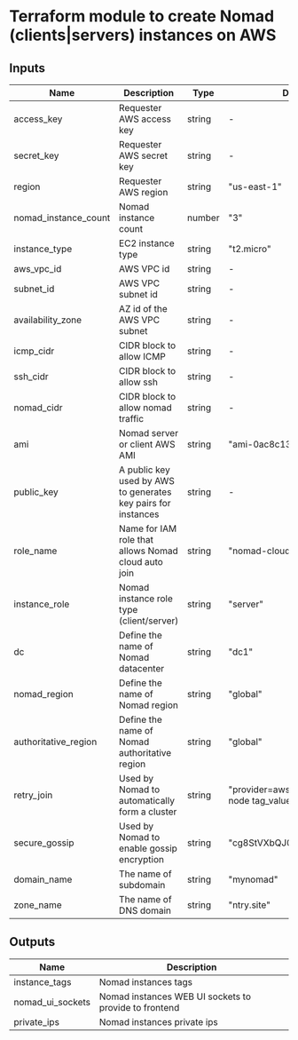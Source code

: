 # Terraform module to create Nomad (clients|servers) instances on AWS

## Inputs

| Name  |	Description |	Type |  Default |	Required
| ----- | ----------- | ---- |  ------- | --------
| access_key | Requester AWS access key | string | - | yes
| secret_key | Requester AWS secret key | string | - | yes
| region | Requester AWS region | string | "us-east-1" | no
| nomad_instance_count | Nomad instance count | number | "3" | no
| instance_type | EC2 instance type | string | "t2.micro" | no
| aws_vpc_id | AWS VPC id | string | - | yes
| subnet_id | AWS VPC subnet id | string | - | yes
| availability_zone | AZ id of the AWS VPC subnet | string | - | yes
| icmp_cidr | CIDR block to allow ICMP | string | - | no
| ssh_cidr | CIDR block to allow ssh | string | - | no
| nomad_cidr | CIDR block to allow nomad traffic | string | - | no
| ami | Nomad server or client AWS AMI | string | "ami-0ac8c1373dae0f3e5" | no
| public_key | A public key used by AWS to generates key pairs for instances | string | - | yes
| role_name | Name for IAM role that allows Nomad cloud auto join | string | "nomad-cloud-auto-join-aws" | no
| instance_role | Nomad instance role type (client/server) | string | "server" | no
| dc | Define the name of Nomad datacenter | string | "dc1" | no
| nomad_region | Define the name of Nomad region | string | "global" | no
| authoritative_region | Define the name of Nomad authoritative region | string | "global" | no
| retry_join | Used by Nomad to automatically form a cluster | string | "provider=aws tag_key=nomad-node tag_value=server" | no
| secure_gossip | Used by Nomad to enable gossip encryption | string | "cg8StVXbQJ0gPvMd9o7yrg==" | no
| domain_name | The name of subdomain | string | "mynomad" | no
| zone_name | The name of DNS domain | string | "ntry.site" | no


## Outputs

| Name  |	Description 
| ----- | ----------- 
| instance_tags  | Nomad instances tags
| nomad_ui_sockets | Nomad instances WEB UI sockets to provide to frontend
| private_ips  | Nomad instances private ips
